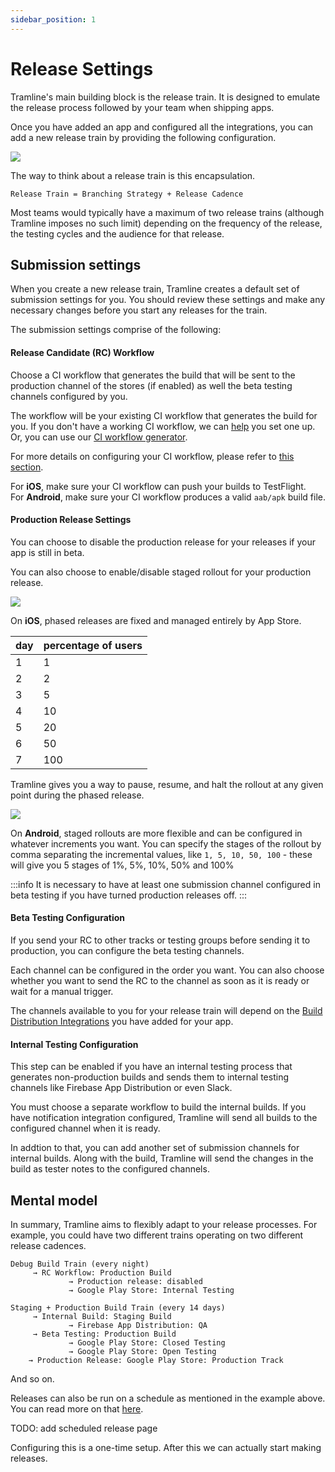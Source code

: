 ```yaml
---
sidebar_position: 1
---
```


# Release Settings

Tramline's main building block is the release train. It is designed to emulate the release process followed by your team when shipping apps.

Once you have added an app and configured all the integrations, you can add a new release train by providing the following configuration.

![](/img/new-train.png)

The way to think about a release train is this encapsulation.

```
Release Train = Branching Strategy + Release Cadence
```

Most teams would typically have a maximum of two release trains (although Tramline imposes no such limit) depending on the frequency of the release, the testing cycles and the audience for that release.

## Submission settings

When you create a new release train, Tramline creates a default set of submission settings for you. You should review these settings and make any necessary changes before you start any releases for the train.

The submission settings comprise of the following:

#### Release Candidate (RC) Workflow

Choose a CI workflow that generates the build that will be sent to the production channel of the stores (if enabled) as well the beta testing channels configured by you.

The workflow will be your existing CI workflow that generates the build for you. If you don't have a working CI workflow, we can [help](/getting-support) you set one up. Or, you can use our [CI workflow generator](https://macige.tramline.app).

For more details on configuring your CI workflow, please refer to [this section](/integrations/ci-cd).

For **iOS**, make sure your CI workflow can push your builds to TestFlight.<br />For **Android**, make sure your CI workflow produces a valid `aab/apk` build file.

#### Production Release Settings

You can choose to disable the production release for your releases if your app is still in beta.

You can also choose to enable/disable staged rollout for your production release.

![](/img/ios-staged-rollout.png)

On **iOS**, phased releases are fixed and managed entirely by App Store.

| day | percentage of users |
|-----|---------------------|
| 1   | 1                   |
| 2   | 2                   |
| 3   | 5                   |
| 4   | 10                  |
| 5   | 20                  |
| 6   | 50                  |
| 7   | 100                 |

Tramline gives you a way to pause, resume, and halt the rollout at any given point during the phased release.

![](/img/staged-rollout.png)

On **Android**, staged rollouts are more flexible and can be configured in whatever increments you want. You can specify the stages of the rollout by comma separating the incremental values, like `1, 5, 10, 50, 100` - these will give you 5 stages of 1%, 5%, 10%, 50% and 100%

:::info
It is necessary to have at least one submission channel configured in beta testing if you have turned production releases off.
:::

#### Beta Testing Configuration

If you send your RC to other tracks or testing groups before sending it to production, you can configure the beta testing channels.

Each channel can be configured in the order you want. You can also choose whether you want to send the RC to the channel as soon as it is ready or wait for a manual trigger.

The channels available to you for your release train will depend on the [Build Distribution Integrations](/integrations/distribution) you have added for your app.

#### Internal Testing Configuration

This step can be enabled if you have an internal testing process that generates non-production builds and sends them to internal testing channels like Firebase App Distribution or even Slack.

You must choose a separate workflow to build the internal builds. If you have notification integration configured, Tramline will send all builds to the configured channel when it is ready.

In addtion to that, you can add another set of submission channels for internal builds. Along with the build, Tramline will send the changes in the build as tester notes to the configured channels.

## Mental model

In summary, Tramline aims to flexibly adapt to your release processes. For example, you could have two different trains operating on two different release cadences.

```
Debug Build Train (every night)
     → RC Workflow: Production Build
             → Production release: disabled
             → Google Play Store: Internal Testing

Staging + Production Build Train (every 14 days)
     → Internal Build: Staging Build
             → Firebase App Distribution: QA
     → Beta Testing: Production Build
             → Google Play Store: Closed Testing
             → Google Play Store: Open Testing
    → Production Release: Google Play Store: Production Track
```

And so on.

Releases can also be run on a schedule as mentioned in the example above. You can read more on that [here](/automations/scheduled-releases).

TODO: add scheduled release page

Configuring this is a one-time setup. After this we can actually start making releases.
